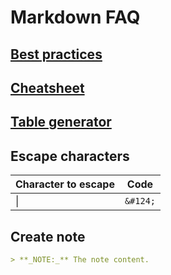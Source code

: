 # Markdown FAQ

## [Best practices](https://www.markdownguide.org/basic-syntax/)

## [Cheatsheet](https://github.com/adam-p/markdown-here/wiki/Markdown-Cheatsheet#links)

## [Table generator](https://www.tablesgenerator.com/markdown_tables)

## Escape characters
| Character to escape 	| Code     	|
|---------------------	|----------	|
| &#124;              	| `&#124;` 	|

## Create note
```markdown
> **_NOTE:_** The note content.
```
